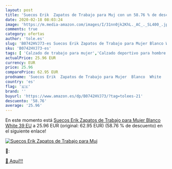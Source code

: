```yaml
---
layout: post
title: 'Suecos Erik  Zapatos de Trabajo para Muj con un 58.76 % de descuento'
date: 2020-02-18 08:03:24
image: 'https://m.media-amazon.com/images/I/31nn0jk2KhL._AC_._SL400_.jpg'
comments: true
category: ofertas
author: 'tole.es'
slug: 'B0742HVJ73-es Suecos Erik Zapatos de Trabajo para Mujer Blanco White 39 EU'
sku: 'B0742HVJ73-es'
tags: [ 'Calzado de trabajo para mujer','Calzado deportivo para hombre','Calzado sanitario y de hostelería para mujer','Chanclas y sandalias de piscina para hombre','Sandalias y chanclas para niña','Zapatillas y calzado deportivo para hombre','Zapatos','Zapatos para hombre','Zapatos para mujer','Zapatos para niñas pequeñas','Zapatos y complementos','Zuecos sanitarios y de hostelería para mujer','Zuecos y mules para hombre','zapatos', ]
actualPrice: 25.96 EUR
currency: EUR
price: 25.96
comparePrice: 62.95 EUR
prodname: 'Suecos Erik  Zapatos de Trabajo para Mujer  Blanco  White   39 EU'
country: 'es'
flag: '🇪🇸'
brand: ''
buyurl: 'https://www.amazon.es/dp/B0742HVJ73/?tag=tolees-21'
descuento: '58.76'
average: '25.96'
---
```


En este momento está [Suecos Erik  Zapatos de Trabajo para Mujer  Blanco  White   39 EU](https://www.amazon.es/dp/B0742HVJ73/?tag=tolees-21) a 25.96 EUR (original: 62.95 EUR) (58.76 %  de descuento) en el siguiente enlace!

[![Suecos Erik  Zapatos de Trabajo para Muj](https://m.media-amazon.com/images/I/31nn0jk2KhL._AC_._SL400_.jpg)](https://www.amazon.es/dp/B0742HVJ73/?tag=tolees-21)

🔎:


[🛒 Aquí!!!](https://www.amazon.es/dp/B0742HVJ73/?tag=tolees-21)
